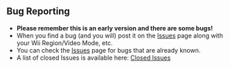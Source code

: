 ## Bug Reporting ##
  * **Please remember this is an early version and there are some bugs!**
  * When you find a bug (and you will) post it on the [Issues](http://code.google.com/p/gxgeo/issues/list) page along with your Wii Region/Video Mode, etc.
  * You can check the [Issues](http://code.google.com/p/gxgeo/issues/list) page for bugs that are already known.
  * A list of closed Issues is available here: [Closed Issues](http://code.google.com/p/gxgeo/issues/list?can=1&q=closed-after:2010-01-01+-status:duplicate&sort=-closed&colspec=ID+Type+Status+Priority+Owner+Summary+Closed)